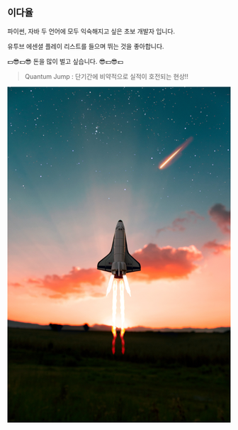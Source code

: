 <div style="center">
  <h2>이다율</h2>  
</div>



파이썬, 자바 두 언어에 모두 익숙해지고 싶은 초보 개발자 입니다. 

유투브 에센셜 플레이 리스트를 들으며 뛰는 것을 좋아합니다. 

💵😎💵😎 돈을 많이 벌고 싶습니다. 😎💵😎💵


> Quantum Jump : 단기간에 비약적으로 실적이 호전되는 현상!!

![image](./spaceship.jpg)










